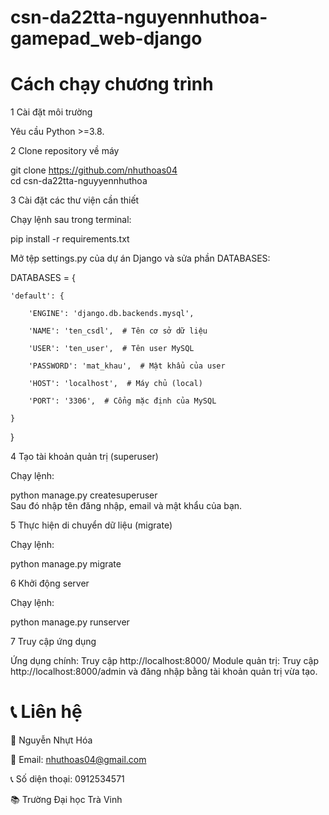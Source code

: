 # csn-da22tta-nguyennhuthoa-gamepad_web-django

# Cách chạy chương trình


1 Cài đặt môi trường

Yêu cầu Python >=3.8.


2 Clone repository về máy


git clone https://github.com/nhuthoas04  
cd csn-da22tta-nguyyennhuthoa 


3 Cài đặt các thư viện cần thiết

Chạy lệnh sau trong terminal:

pip install -r requirements.txt  

Mở tệp settings.py của dự án Django và sửa phần DATABASES:


DATABASES = {

    'default': {

        'ENGINE': 'django.db.backends.mysql',

        'NAME': 'ten_csdl',  # Tên cơ sở dữ liệu

        'USER': 'ten_user',  # Tên user MySQL

        'PASSWORD': 'mat_khau',  # Mật khẩu của user

        'HOST': 'localhost',  # Máy chủ (local)

        'PORT': '3306',  # Cổng mặc định của MySQL

    }

}


4 Tạo tài khoản quản trị (superuser)

Chạy lệnh:


python manage.py createsuperuser  
Sau đó nhập tên đăng nhập, email và mật khẩu của bạn.


5 Thực hiện di chuyển dữ liệu (migrate)

Chạy lệnh:


python manage.py migrate


6 Khởi động server

Chạy lệnh:


python manage.py runserver  


7 Truy cập ứng dụng

Ứng dụng chính: Truy cập http://localhost:8000/
Module quản trị: Truy cập http://localhost:8000/admin và đăng nhập bằng tài khoản quản trị vừa tạo.



# 📞 Liên hệ

👤 Nguyễn Nhựt Hóa

📧 Email: nhuthoas04@gmail.com
  
📞 Số diện thoại: 0912534571

📚 Trường Đại học Trà Vinh


